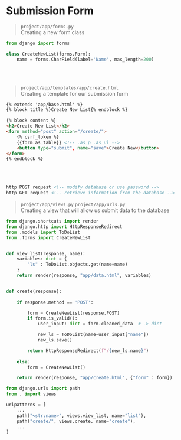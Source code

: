 # Submission Form

> `project/app/forms.py` <br>
> Creating a new form class
```python
from django import forms

class CreateNewList(forms.Form):
    name = forms.CharField(label='Name', max_length=200)
```

<br>
<br>

> `project/app/templates/app/create.html` <br>
> Creating a template for our submission form
```html
{% extends 'app/base.html' %}
{% block title %}Create New List{% endblock %}

{% block content %}
<h2>Create New List</h2>
<form method="post" action="/create/">
    {% csrf_token %}
    {{form.as_table}} <!-- .as_p .as_ul -->
    <button type="submit", name="save">Create New</button>
</form>
{% endblock %}
```

<br>
<br>

```html
http POST request <!-- modify database or use password -->
http GET request <!-- retrieve information from the database -->
```
> `project/app/views.py` `project/app/urls.py` <br>
> Creating a view that will allow us submit data to the database

```python
from django.shortcuts import render
from django.http import HttpResponseRedirect
from .models import ToDoList
from .forms import CreateNewList


def view_list(response, name):
    variables: dict = {
        "ls" : ToDoList.objects.get(name=name)
    } 
    return render(response, "app/data.html", variables)


def create(response):
    
    if response.method == 'POST':

        form = CreateNewList(response.POST)
        if form.is_valid():
            user_input: dict = form.cleaned_data  # -> dict

            new_ls = ToDoList(name=user_input["name"])
            new_ls.save()

        return HttpResponseRedirect(f"/{new_ls.name}")
    
    else:
        form = CreateNewList()

    return render(response, "app/create.html", {"form" : form})
```
```python
from django.urls import path
from . import views

urlpatterns = [
    ...
    path("<str:name>", views.view_list, name="list"),
    path("create/", views.create, name="create"),
    ...
]
```
